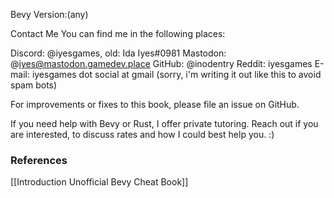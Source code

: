 Bevy Version:(any)


Contact Me
You can find me in the following places:

Discord: @iyesgames, old: Ida Iyes#0981
Mastodon: @iyes@mastodon.gamedev.place
GitHub: @inodentry
Reddit: iyesgames
E-mail: iyesgames dot social at gmail (sorry, i'm writing it out like this to avoid spam bots)

For improvements or fixes to this book, please file an issue
on GitHub.

If you need help with Bevy or Rust, I offer private tutoring.
Reach out if you are interested, to discuss rates and how I
could best help you. :)

### References
[[Introduction  Unofficial Bevy Cheat Book]] 